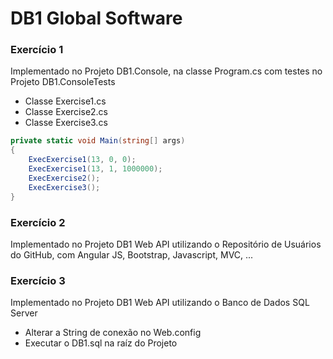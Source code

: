 # DB1 Global Software

### Exercício 1 ###

Implementado no Projeto DB1.Console, na classe Program.cs com testes no Projeto DB1.ConsoleTests

* Classe Exercise1.cs
* Classe Exercise2.cs
* Classe Exercise3.cs

```CS
private static void Main(string[] args)
{
    ExecExercise1(13, 0, 0);
    ExecExercise1(13, 1, 1000000);
    ExecExercise2();
    ExecExercise3();
}
```

### Exercício 2 ###

Implementado no Projeto DB1 Web API utilizando o Repositório de Usuários do GitHub, com Angular JS, Bootstrap, Javascript, MVC, ...

### Exercício 3 ###

Implementado no Projeto DB1 Web API utilizando o Banco de Dados SQL Server

* Alterar a String de conexão no Web.config
* Executar o DB1.sql na raíz do Projeto